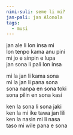 ```yaml
---
nimi-suli: seme li mi?
jan-pali: jan Alonola
tags:
  - musi
---
```


jan ale li lon insa mi  
lon tenpo kama anu pini  
mi jo e sinpin e lupa  
jan sona li pali lon insa

mi la jan li kama sona  
mi la jan li pana sona  
sona nanpa en sona toki  
sona pilin en sona kasi

ken la sona li sona jaki  
ken la mi ike tawa jan lili  
ken la nasin mi li nasa  
taso mi wile pana e sona
